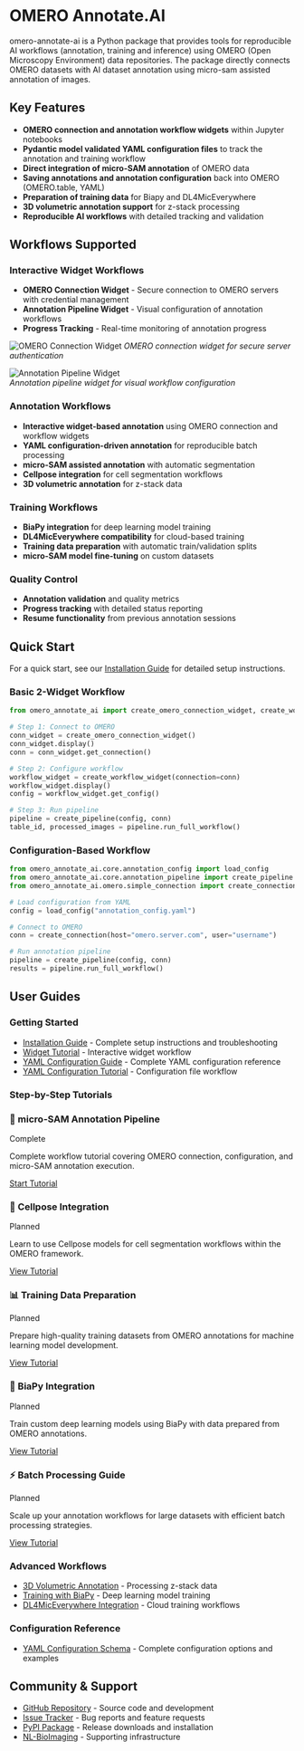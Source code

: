 # OMERO Annotate.AI


omero-annotate-ai is a Python package that provides tools for reproducible AI workflows (annotation, training and inference) using OMERO (Open Microscopy Environment) data repositories. The package directly connects OMERO datasets with AI dataset annotation using micro-sam assisted annotation of images.

## Key Features

* **OMERO connection and annotation workflow widgets** within Jupyter notebooks
* **Pydantic model validated YAML configuration files** to track the annotation and training workflow
* **Direct integration of micro-SAM annotation** of OMERO data
* **Saving annotations and annotation configuration** back into OMERO (OMERO.table, YAML)
* **Preparation of training data** for Biapy and DL4MicEverywhere
* **3D volumetric annotation support** for z-stack processing
* **Reproducible AI workflows** with detailed tracking and validation

## Workflows Supported

### Interactive Widget Workflows
- **OMERO Connection Widget** - Secure connection to OMERO servers with credential management
- **Annotation Pipeline Widget** - Visual configuration of annotation workflows
- **Progress Tracking** - Real-time monitoring of annotation progress

![OMERO Connection Widget](images/omero_connect_widget.png)
*OMERO connection widget for secure server authentication*

![Annotation Pipeline Widget](images/omero_annotation_widget.png)  
*Annotation pipeline widget for visual workflow configuration*

### Annotation Workflows
- **Interactive widget-based annotation** using OMERO connection and workflow widgets
- **YAML configuration-driven annotation** for reproducible batch processing  
- **micro-SAM assisted annotation** with automatic segmentation
- **Cellpose integration** for cell segmentation workflows
- **3D volumetric annotation** for z-stack data

### Training Workflows  
- **BiaPy integration** for deep learning model training
- **DL4MicEverywhere compatibility** for cloud-based training
- **Training data preparation** with automatic train/validation splits
- **micro-SAM model fine-tuning** on custom datasets

### Quality Control
- **Annotation validation** and quality metrics
- **Progress tracking** with detailed status reporting
- **Resume functionality** from previous annotation sessions

## Quick Start

For a quick start, see our [Installation Guide](installation.md) for detailed setup instructions.

### Basic 2-Widget Workflow

```python
from omero_annotate_ai import create_omero_connection_widget, create_workflow_widget, create_pipeline

# Step 1: Connect to OMERO
conn_widget = create_omero_connection_widget()
conn_widget.display()
conn = conn_widget.get_connection()

# Step 2: Configure workflow
workflow_widget = create_workflow_widget(connection=conn)
workflow_widget.display()
config = workflow_widget.get_config()

# Step 3: Run pipeline
pipeline = create_pipeline(config, conn)
table_id, processed_images = pipeline.run_full_workflow()
```

### Configuration-Based Workflow

```python
from omero_annotate_ai.core.annotation_config import load_config
from omero_annotate_ai.core.annotation_pipeline import create_pipeline
from omero_annotate_ai.omero.simple_connection import create_connection

# Load configuration from YAML
config = load_config("annotation_config.yaml")

# Connect to OMERO
conn = create_connection(host="omero.server.com", user="username")

# Run annotation pipeline  
pipeline = create_pipeline(config, conn)
results = pipeline.run_full_workflow()
```

## User Guides

### Getting Started
- [Installation Guide](installation.md) - Complete setup instructions and troubleshooting
- [Widget Tutorial](tutorials/microsam-annotation-pipeline.md) - Interactive widget workflow
- [YAML Configuration Guide](configuration.md) - Complete YAML configuration reference
- [YAML Configuration Tutorial](tutorials/batch-processing.md) - Configuration file workflow

### Step-by-Step Tutorials

<div class="tutorial-card">
<h3>🚀 micro-SAM Annotation Pipeline</h3>
<span class="status-badge complete">Complete</span>
<p>Complete workflow tutorial covering OMERO connection, configuration, and micro-SAM annotation execution.</p>
<p><a href="tutorials/microsam-annotation-pipeline.md" class="md-button">Start Tutorial</a></p>
</div>

<div class="tutorial-card">
<h3>🔬 Cellpose Integration</h3>
<span class="status-badge planned">Planned</span>
<p>Learn to use Cellpose models for cell segmentation workflows within the OMERO framework.</p>
<p><a href="tutorials/cellpose-integration.md" class="md-button">View Tutorial</a></p>
</div>

<div class="tutorial-card">
<h3>📊 Training Data Preparation</h3>
<span class="status-badge planned">Planned</span>
<p>Prepare high-quality training datasets from OMERO annotations for machine learning model development.</p>
<p><a href="tutorials/training-data-prep.md" class="md-button">View Tutorial</a></p>
</div>

<div class="tutorial-card">
<h3>🧠 BiaPy Integration</h3>
<span class="status-badge planned">Planned</span>
<p>Train custom deep learning models using BiaPy with data prepared from OMERO annotations.</p>
<p><a href="tutorials/biapy-integration.md" class="md-button">View Tutorial</a></p>
</div>

<div class="tutorial-card">
<h3>⚡ Batch Processing Guide</h3>
<span class="status-badge planned">Planned</span>
<p>Scale up your annotation workflows for large datasets with efficient batch processing strategies.</p>
<p><a href="tutorials/batch-processing.md" class="md-button">View Tutorial</a></p>
</div>

### Advanced Workflows
- [3D Volumetric Annotation](tutorials/microsam-annotation-pipeline.md#3d-volumetric-processing) - Processing z-stack data 
- [Training with BiaPy](tutorials/biapy-integration.md) - Deep learning model training
- [DL4MicEverywhere Integration](tutorials/training-data-prep.md) - Cloud training workflows

### Configuration Reference
- [YAML Configuration Schema](configuration.md) - Complete configuration options and examples

## Community & Support

- [GitHub Repository](https://github.com/Leiden-Cell-Observatory/omero_annotate_ai) - Source code and development
- [Issue Tracker](https://github.com/Leiden-Cell-Observatory/omero_annotate_ai/issues) - Bug reports and feature requests
- [PyPI Package](https://pypi.org/project/omero-annotate-ai/) - Release downloads and installation
- [NL-BioImaging](https://github.com/NL-BioImaging) - Supporting infrastructure
